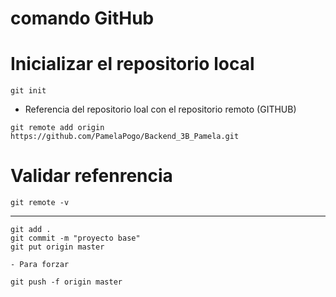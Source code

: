 # comando GitHub

# Inicializar el repositorio local
```
git init
```
- Referencia del repositorio loal con el repositorio remoto (GITHUB)
````
git remote add origin https://github.com/PamelaPogo/Backend_3B_Pamela.git
````

# Validar refenrencia
````
git remote -v
````
----------------------------
```
git add .
git commit -m "proyecto base"
git put origin master
```
```
- Para forzar

git push -f origin master
```